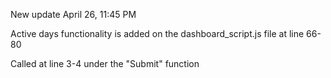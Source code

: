 

New update April 26, 11:45 PM

Active days functionality is added on the dashboard_script.js file at line 66-80

Called at line 3-4 under the "Submit" function
